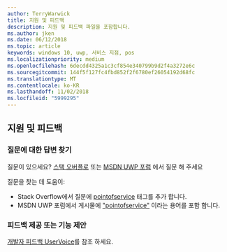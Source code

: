 ```yaml
---
author: TerryWarwick
title: 지원 및 피드백
description: 지원 및 피드백 파일을 포함합니다.
ms.author: jken
ms.date: 06/12/2018
ms.topic: article
keywords: windows 10, uwp, 서비스 지점, pos
ms.localizationpriority: medium
ms.openlocfilehash: 6decdd4325a1c3cf854e340799b9d2f4a3272e6c
ms.sourcegitcommit: 144f5f127fc4fbd852f2f6780ef26054192d68fc
ms.translationtype: MT
ms.contentlocale: ko-KR
ms.lasthandoff: 11/02/2018
ms.locfileid: "5999295"
---
```

## <a name="support-and-feedback"></a>지원 및 피드백

### <a name="find-answers-to-your-questions"></a>질문에 대한 답변 찾기

질문이 있으세요? [스택 오버플로](https://aka.ms/pos-stackoverflow) 또는 [MSDN UWP 포럼](https://aka.ms/pos-msdn-uwpforum) 에서 질문 해 주세요

질문을 찾는 데 도움이:
- Stack Overflow에서 질문에 [pointofservice](https://aka.ms/pos-stackoverflow) 태그를 추가 합니다. 
- MSDN UWP 포럼에서 게시물에 ["pointofservice"](https://aka.ms/pos-msdn-uwpforum) 이라는 용어를 포함 합니다.

### <a name="make-feature-suggestions-or-give-feedback"></a>피드백 제공 또는 기능 제안
[개발자 피드백 UserVoice](https://wpdev.uservoice.com/forums/110705-universal-windows-platform?category_id=202594)를 참조 하세요.